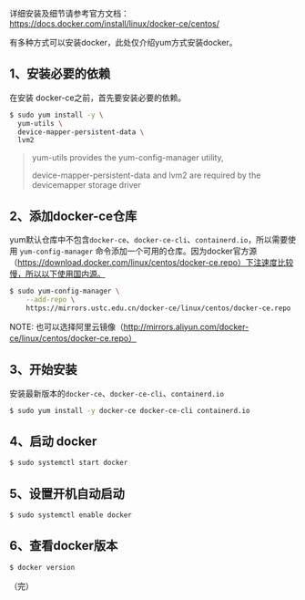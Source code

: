 详细安装及细节请参考官方文档：https://docs.docker.com/install/linux/docker-ce/centos/

有多种方式可以安装docker，此处仅介绍yum方式安装docker。



## 1、安装必要的依赖

在安装 docker-ce之前，首先要安装必要的依赖。

```sh
$ sudo yum install -y \
  yum-utils \
  device-mapper-persistent-data \
  lvm2
```

> yum-utils provides the yum-config-manager utility,
>
> device-mapper-persistent-data and lvm2 are required by the devicemapper storage driver



## 2、添加docker-ce仓库

yum默认仓库中不包含`docker-ce`、`docker-ce-cli`、`containerd.io`，所以需要使用  `yum-config-manager` 命令添加一个可用的仓库。因为docker官方源（https://download.docker.com/linux/centos/docker-ce.repo）下注速度比较慢，所以以下使用国内源。

```sh
$ sudo yum-config-manager \
    --add-repo \
    https://mirrors.ustc.edu.cn/docker-ce/linux/centos/docker-ce.repo
```

NOTE: 也可以选择阿里云镜像（http://mirrors.aliyun.com/docker-ce/linux/centos/docker-ce.repo）



## 3、开始安装

安装最新版本的`docker-ce`、`docker-ce-cli`、`containerd.io`

```sh
$ sudo yum install -y docker-ce docker-ce-cli containerd.io
```



## 4、启动 docker

```sh
$ sudo systemctl start docker
```



## 5、设置开机自动启动

```sh
$ sudo systemctl enable docker
```



## 6、查看docker版本

 ```sh
$ docker version
 ```



（完）

